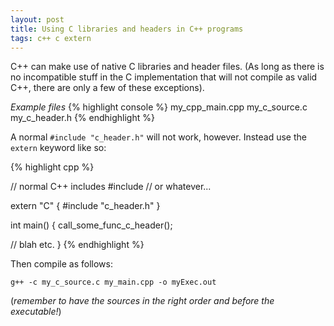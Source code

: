 ```yaml
---
layout: post
title: Using C libraries and headers in C++ programs
tags: c++ c extern
---
```


C++ can make use of native C libraries and header files. (As long as there is no incompatible stuff in the C implementation that will not compile as valid C++, there are only a few of these exceptions).

*Example files*
{% highlight console %}
my_cpp_main.cpp
my_c_source.c
my_c_header.h
{% endhighlight %}

A normal `#include "c_header.h"` will not work, however. Instead use the `extern` keyword like so:

{% highlight cpp %}

// normal C++ includes
#include <iostream> // or whatever...

extern "C"
{
  #include "c_header.h"
}

int main()
{
  call_some_func_c_header();

  // blah etc.
}
{% endhighlight %}


Then compile as follows:

`g++ -c my_c_source.c my_main.cpp -o myExec.out`

(*remember to have the sources in the right order and before the executable!*)
